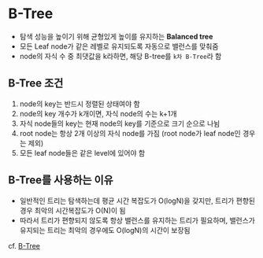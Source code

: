 # B-Tree

- 탐색 성능을 높이기 위해 균형있게 높이를 유지하는 **Balanced tree**
- 모든 Leaf node가 같은 레벨로 유지되도록 자동으로 밸런스를 맞춰줌
- node의 자식 수 중 최댓값을 k라하면, 해당 B-tree를 `k차 B-Tree`라 함

## B-Tree 조건 

1. node의 key는 반드시 정렬된 상태여야 함
2. node의 key 개수가 k개이면, 자식 node의 수는 k+1개
3. 자식 node들의 key는 현재 node의 key를 기준으로 크기 순으로 나뉨
4. root node는 항상 2개 이상의 자식 node를 가짐 (root node가 leaf node인 경우는 제외)
5. 모든 leaf node들은 같은 level에 있어야 함

## B-Tree를 사용하는 이유

- 일반적인 트리는 탐색하는데 평균 시간 복잡도가 O(logN)을 갖지만, 트리가 편향된 경우 최악의 시간복잡도가 O(N)이 됨
- 따라서 트리가 편향되지 않도록 항상 밸런스를 유지하는 트리가 필요하며, 밸런스가 유지되는 트리는 최악의 경우에도 O(logN)의 시간이 보장됨

cf. [B-Tree](https://rebro.kr/169)

